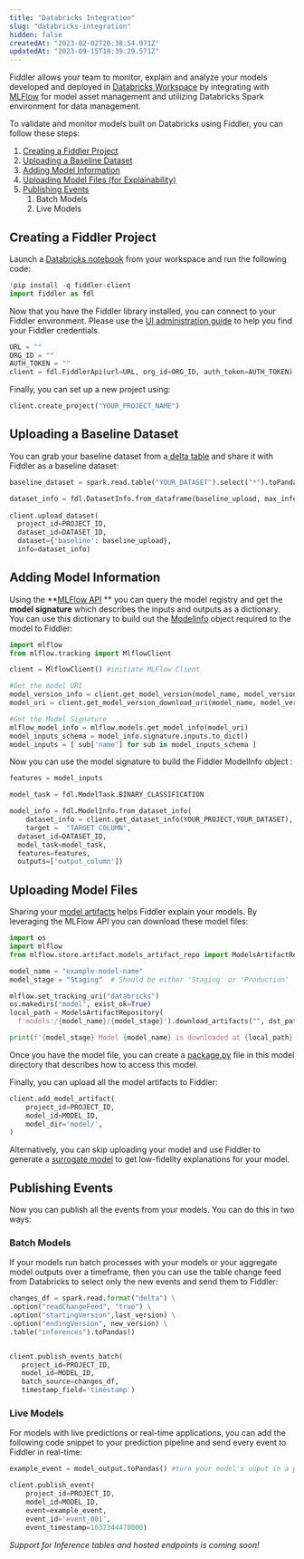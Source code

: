 ```yaml
---
title: "Databricks Integration"
slug: "databricks-integration"
hidden: false
createdAt: "2023-02-02T20:38:54.971Z"
updatedAt: "2023-09-15T18:39:29.571Z"
---
```

Fiddler allows your team to monitor, explain and analyze your models developed and deployed in [Databricks Workspace](https://docs.databricks.com/introduction/index.html) by integrating with [MLFlow](https://docs.databricks.com/mlflow/index.html) for model asset management and utilizing Databricks Spark environment for data management. 

To validate and monitor models built on Databricks using Fiddler, you can follow these steps:

1. [Creating a Fiddler Project](doc:databricks-integration#creating-a-fiddler-project)
2. [Uploading a Baseline Dataset](doc:databricks-integration#uploading-a-baseline-dataset)
3. [Adding Model Information ](doc:databricks-integration#adding-model-information)
4. [Uploading Model Files (for Explainability)](doc:databricks-integration#uploading-model-files)
5. [Publishing Events](doc:databricks-integration#publishing-events)
   1. Batch Models 
   2. Live Models 

## Creating a Fiddler Project

Launch a [Databricks notebook](https://docs.databricks.com/notebooks/index.html) from your workspace and run the following code:

```python
!pip install -q fiddler-client
import fiddler as fdl
```

Now that you have the Fiddler library installed, you can connect to your Fiddler environment. Please use the [UI administration guide](doc:administration-ui) to help you find your Fiddler credentials.

```python
URL = ""
ORG_ID = ""
AUTH_TOKEN = ""
client = fdl.FiddlerApi(url=URL, org_id=ORG_ID, auth_token=AUTH_TOKEN)
```

Finally, you can set up a new project using:

```python
client.create_project("YOUR_PROJECT_NAME")
```

## Uploading a Baseline Dataset

You can grab your baseline dataset from a[ delta table](https://docs.databricks.com/getting-started/dataframes-python.html) and share it with Fiddler as a baseline dataset:

```python
baseline_dataset = spark.read.table("YOUR_DATASET").select("*").toPandas()

dataset_info = fdl.DatasetInfo.from_dataframe(baseline_upload, max_inferred_cardinality=100)
  
client.upload_dataset(
  project_id=PROJECT_ID,
  dataset_id=DATASET_ID,
  dataset={'baseline': baseline_upload},
  info=dataset_info)
```

## Adding Model Information

Using the **[MLFlow API](https://docs.databricks.com/reference/mlflow-api.html) ** you can query the model registry and get the **model signature** which describes the inputs and outputs as a dictionary. You can use this dictionary to build out the [ModelInfo](ref:fdlmodelinfo) object required to the model to Fiddler:

```python Python
import mlflow 
from mlflow.tracking import MlflowClient

client = MlflowClient() #initiate MLFlow Client 

#Get the model URI
model_version_info = client.get_model_version(model_name, model_version)
model_uri = client.get_model_version_download_uri(model_name, model_version_info) 

#Get the Model Signature
mlflow_model_info = mlflow.models.get_model_info(model_uri)
model_inputs_schema = model_info.signature.inputs.to_dict()
model_inputs = [ sub['name'] for sub in model_inputs_schema ]
```

Now you can use the model signature to build the Fiddler ModelInfo object :

```python
features = model_inputs

model_task = fdl.ModelTask.BINARY_CLASSIFICATION

model_info = fdl.ModelInfo.from_dataset_info(
	dataset_info = client.get_dataset_info(YOUR_PROJECT,YOUR_DATASET),
	target =  "TARGET COLUMN", 
  dataset_id=DATASET_ID,
  model_task=model_task, 
  features=features,
  outputs=['output_column'])
```

## Uploading Model Files

Sharing your [model artifacts](https://docs.fiddler.ai/docs/uploading-model-artifacts) helps Fiddler explain your models. By leveraging the MLFlow API you can download these model files:

```python
import os  
import mlflow  
from mlflow.store.artifact.models_artifact_repo import ModelsArtifactRepository

model_name = "example-model-name"  
model_stage = "Staging"  # Should be either 'Staging' or 'Production'

mlflow.set_tracking_uri("databricks")  
os.makedirs("model", exist_ok=True)  
local_path = ModelsArtifactRepository(
  f'models:/{model_name}/{model_stage}').download_artifacts("", dst_path="model")  

print(f'{model_stage} Model {model_name} is downloaded at {local_path}')  
```

Once you have the model file, you can create a [package.py](doc:binary-classification-1) file in this model directory that describes how to access this model.

Finally, you can upload all the model artifacts to Fiddler:

```python
client.add_model_artifact(  
    project_id=PROJECT_ID,
    model_id=MODEL_ID,
    model_dir='model/',
)
```

Alternatively, you can skip uploading your model and use Fiddler to generate a [surrogate model](doc:surrogate-models-client-guide) to get low-fidelity explanations for your model.

## Publishing Events

Now you can publish all the events from your models. You can do this in two ways:

### Batch Models

If your models run batch processes with your models or your aggregate model outputs over a timeframe, then you can use the table change feed from Databricks to select only the new events and send them to Fiddler:

```python Python
changes_df = spark.read.format("delta") \
.option("readChangeFeed", "true") \
.option("startingVersion",last_version) \
.option("endingVersion", new_version) \
.table("inferences").toPandas()


client.publish_events_batch(
   project_id=PROJECT_ID,
   model_id=MODEL_ID,
   batch_source=changes_df,
   timestamp_field='timestamp')

```

### Live Models

For models with live predictions or real-time applications, you can add the following code snippet to your prediction pipeline and send every event to Fiddler in real-time: 

```python Python
example_event = model_output.toPandas() #turn your model's ouput in a pandas datafram 

client.publish_event(
    project_id=PROJECT_ID,
    model_id=MODEL_ID,
    event=example_event,
    event_id='event_001',
    event_timestamp=1637344470000)
```

_Support for Inference tables and hosted endpoints is coming soon!_